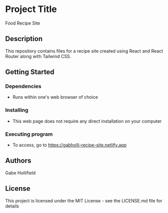 # Project Title
Food Recipe Site

## Description
This repository contains files for a recipe site created using React and React Router along with Tailwind CSS.

## Getting Started
### Dependencies
- Runs within one's web browser of choice
### Installing
- This web page does not require any direct installation on your computer
### Executing program
- To access, go to https://gabholli-recipe-site.netlify.app

## Authors
Gabe Hollifield

## License
This project is licensed under the MIT License - see the LICENSE.md file for details
